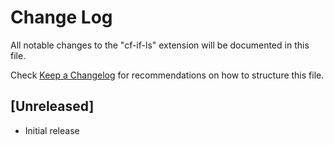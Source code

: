 # Change Log

All notable changes to the "cf-if-ls" extension will be documented in this file.

Check [Keep a Changelog](http://keepachangelog.com/) for recommendations on how to structure this file.

## [Unreleased]

- Initial release